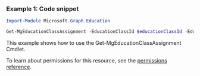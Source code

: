 ### Example 1: Code snippet

```powershell
Import-Module Microsoft.Graph.Education

Get-MgEducationClassAssignment -EducationClassId $educationClassId -EducationAssignmentId $educationAssignmentId
```
This example shows how to use the Get-MgEducationClassAssignment Cmdlet.

To learn about permissions for this resource, see the [permissions reference](/graph/permissions-reference).

